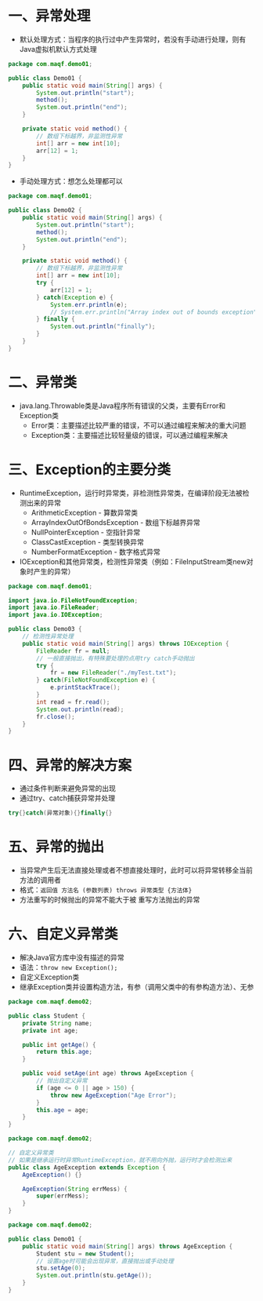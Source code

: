# 一、异常处理

- 默认处理方式：当程序的执行过中产生异常时，若没有手动进行处理，则有Java虚拟机默认方式处理

```java
package com.maqf.demo01;

public class Demo01 {
    public static void main(String[] args) {
        System.out.println("start");
        method();
        System.out.println("end");
    }

    private static void method() {
        // 数组下标越界，非监测性异常
        int[] arr = new int[10];
        arr[12] = 1;
    }
}
```

- 手动处理方式：想怎么处理都可以

```java
package com.maqf.demo01;

public class Demo02 {
    public static void main(String[] args) {
        System.out.println("start");
        method();
        System.out.println("end");
    }

    private static void method() {
        // 数组下标越界，非监测性异常
        int[] arr = new int[10];
        try {
            arr[12] = 1;
        } catch(Exception e) {
            System.err.println(e);
            // System.err.println("Array index out of bounds exception");
        } finally {
            System.out.println("finally");
        }
    }
}
```

# 二、异常类

- java.lang.Throwable类是Java程序所有错误的父类，主要有Error和Exception类
	- Error类：主要描述比较严重的错误，不可以通过编程来解决的重大问题
	- Exception类：主要描述比较轻量级的错误，可以通过编程来解决

# 三、Exception的主要分类

- RuntimeException，运行时异常类，非检测性异常类，在编译阶段无法被检测出来的异常
	- ArithmeticException - 算数异常类
	- ArrayIndexOutOfBondsException - 数组下标越界异常
	- NullPointerException - 空指针异常
	- ClassCastException - 类型转换异常
	- NumberFormatException - 数字格式异常
- IOException和其他异常类，检测性异常类（例如：FileInputStream类new对象时产生的异常）

```java
package com.maqf.demo01;

import java.io.FileNotFoundException;
import java.io.FileReader;
import java.io.IOException;

public class Demo03 {
	// 检测性异常处理
    public static void main(String[] args) throws IOException {
        FileReader fr = null;
        // 一般直接抛出，有特殊要处理的点用try catch手动抛出
        try {
            fr = new FileReader("./myTest.txt");
        } catch(FileNotFoundException e) {
            e.printStackTrace();
        }
        int read = fr.read();
        System.out.println(read);
        fr.close();
    }
}
```

# 四、异常的解决方案

- 通过条件判断来避免异常的出现
- 通过try、catch捕获异常并处理
```java
try{}catch(异常对象){}finally{}
```

# 五、异常的抛出

- 当异常产生后无法直接处理或者不想直接处理时，此时可以将异常转移全当前方法的调用者
- 格式：`返回值 方法名 (参数列表) throws 异常类型 {方法体}`
- 方法重写的时候抛出的异常不能大于被 重写方法抛出的异常

# 六、自定义异常类

- 解决Java官方库中没有描述的异常
- 语法：`throw new Exception();`
- 自定义Exception类
- 继承Exception类并设置构造方法，有参（调用父类中的有参构造方法）、无参

```java
package com.maqf.demo02;

public class Student {
    private String name;
    private int age;

    public int getAge() {
        return this.age;
    }

    public void setAge(int age) throws AgeException {
	    // 抛出自定义异常
        if (age <= 0 || age > 150) {
            throw new AgeException("Age Error");
        }
        this.age = age;
    }
}
```

```java
package com.maqf.demo02;

// 自定义异常类
// 如果是继承运行时异常RuntimeException，就不用向外抛，运行时才会检测出来
public class AgeException extends Exception {
    AgeException() {}

    AgeException(String errMess) {
        super(errMess);
    }
}
```

```java
package com.maqf.demo02;

public class Demo01 {
    public static void main(String[] args) throws AgeException {
        Student stu = new Student();
        // 设置age时可能会出现异常，直接抛出或手动处理
        stu.setAge(0);
        System.out.println(stu.getAge());
    }
}
```
